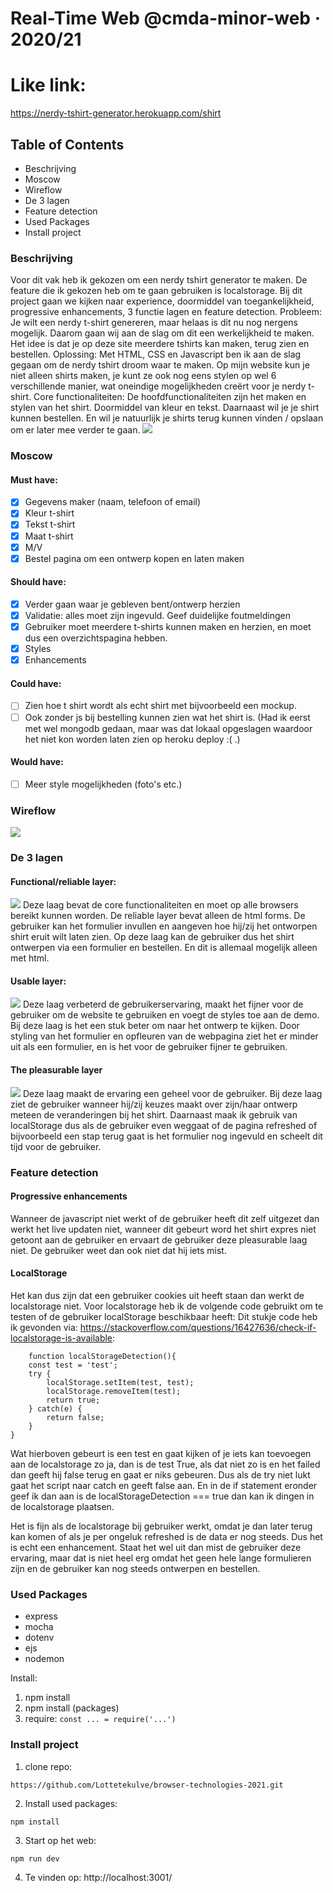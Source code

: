 # Real-Time Web @cmda-minor-web · 2020/21

# Like link:
https://nerdy-tshirt-generator.herokuapp.com/shirt

## Table of Contents
- Beschrijving 
- Moscow
- Wireflow
- De 3 lagen
- Feature detection
- Used Packages
- Install project


### Beschrijving
Voor dit vak heb  ik gekozen om een nerdy tshirt generator te maken. De feature die ik gekozen heb om te gaan gebruiken is localstorage.
Bij dit project gaan we kijken naar experience, doormiddel van toegankelijkheid, progressive enhancements, 3 functie lagen en feature detection.
Probleem: Je wilt een nerdy t-shirt genereren, maar helaas is dit nu nog nergens mogelijk. Daarom gaan wij aan de slag om dit een werkelijkheid te maken. Het idee is dat je op deze site meerdere tshirts kan maken, terug zien en bestellen.
Oplossing: Met HTML, CSS en Javascript ben ik aan de slag gegaan om de nerdy tshirt droom waar te maken. Op mijn website kun je niet alleen shirts maken, je kunt ze ook nog eens stylen op wel 6 verschillende manier, wat oneindige mogelijkheden creërt voor je nerdy t-shirt.
Core functionaliteiten:
De hoofdfunctionaliteiten zijn het maken en stylen van het shirt. Doormiddel van kleur en tekst. Daarnaast wil je je shirt kunnen bestellen. En wil je natuurlijk je shirts terug kunnen vinden / opslaan om er later mee verder te gaan.
![](./static/public/images/3.png)


### Moscow
#### Must have:
- [x] Gegevens maker (naam, telefoon of email)
- [x] Kleur t-shirt
- [x] Tekst t-shirt
- [x] Maat t-shirt
- [x] M/V
- [x] Bestel pagina om een ontwerp kopen en laten maken

#### Should have:
- [x] Verder gaan waar je gebleven bent/ontwerp herzien
- [x] Validatie: alles moet zijn ingevuld. Geef duidelijke foutmeldingen
- [x] Gebruiker moet meerdere t-shirts kunnen maken en herzien, en moet dus een overzichtspagina hebben.
- [x] Styles
- [x] Enhancements

#### Could have:
- [ ] Zien hoe t shirt wordt als echt shirt met bijvoorbeeld een mockup.
- [ ] Ook zonder js bij bestelling kunnen zien wat het shirt is. (Had ik eerst met wel mongodb gedaan, maar was dat lokaal opgeslagen waardoor het niet kon worden laten zien op heroku deploy :(   .)

#### Would have:
- [ ] Meer style mogelijkheden (foto's etc.)


### Wireflow
![](./static/public/images/final.png)





### De 3 lagen

#### Functional/reliable layer:
![](./static/public/images/1.png)
Deze laag bevat de core functionaliteiten en moet op alle browsers bereikt kunnen worden. De reliable layer bevat alleen de html forms. De gebruiker kan het formulier invullen en aangeven hoe hij/zij het ontworpen shirt eruit wilt laten zien. Op deze laag kan de gebruiker dus het shirt ontwerpen via een formulier en bestellen. En dit is allemaal mogelijk alleen met html. 

#### Usable layer:
![](./static/public/images/2.png)
Deze laag verbeterd de gebruikerservaring, maakt het fijner voor de gebruiker om de website te gebruiken en voegt de styles toe aan de demo. Bij deze laag is het een stuk beter om naar het ontwerp te kijken. Door styling van het formulier en opfleuren van de webpagina ziet het er minder uit als een formulier, en is het voor de gebruiker fijner te gebruiken.

#### The pleasurable layer
![](./static/public/images/3.png)
Deze laag maakt de ervaring een geheel voor de gebruiker. Bij deze laag ziet de gebruiker wanneer hij/zij keuzes maakt over zijn/haar ontwerp meteen de veranderingen bij het shirt. Daarnaast maak ik gebruik van localStorage dus als de gebruiker even weggaat of de pagina refreshed of bijvoorbeeld een stap terug gaat is het formulier nog ingevuld en scheelt dit tijd voor de gebruiker.


### Feature detection
#### Progressive enhancements
Wanneer de javascript niet werkt of de gebruiker heeft dit zelf uitgezet dan werkt het live updaten niet, wanneer dit gebeurt word het shirt expres niet getoont aan de gebruiker en ervaart de gebruiker deze pleasurable laag niet. De gebruiker weet dan ook niet dat hij iets mist.

#### LocalStorage 
Het kan dus zijn dat een gebruiker cookies uit heeft staan dan werkt de localstorage niet. Voor localstorage heb ik de volgende code gebruikt om te testen of de gebruiker localStorage beschikbaar heeft: Dit stukje code heb ik gevonden via: https://stackoverflow.com/questions/16427636/check-if-localstorage-is-available: 
```
    function localStorageDetection(){
    const test = 'test';
    try {
        localStorage.setItem(test, test);
        localStorage.removeItem(test);
        return true;
    } catch(e) {
        return false;
    } 
}
```

Wat hierboven gebeurt is een test en gaat kijken of je iets kan toevoegen aan de localstorage zo ja, dan is de test True, als dat niet zo is en het failed dan geeft hij false terug en gaat er niks gebeuren. Dus als de try niet lukt gaat het script naar catch en geeft false aan. En in de if statement eronder geef ik dan aan is de localStorageDetection === true dan kan ik dingen in de localstorage plaatsen.

Het is fijn als de localstorage bij gebruiker werkt, omdat je dan later terug kan komen of als je per ongeluk refreshed is de data er nog steeds. Dus het is echt een enhancement. Staat het wel uit dan mist de gebruiker deze ervaring, maar dat is niet heel erg omdat het geen hele lange formulieren zijn en de gebruiker kan nog steeds ontwerpen en bestellen.

### Used Packages
- express
- mocha
- dotenv
- ejs
- nodemon

Install:
1. npm install
2. npm install (packages)
3. require: `const ... = require('...')`


### Install project
1. clone repo: 
``` 
https://github.com/Lottetekulve/browser-technologies-2021.git
```
2. Install used packages: 
```
npm install
```
3. Start op het web: 
```
npm run dev
```
4. Te vinden op: http://localhost:3001/



<!-- Add a nice image here at the end of the week, showing off your shiny frontend 📸 -->

<!-- ...but how does one use this project? What are its features 🤔 -->

<!-- This would be a good place for your data life cycle ♻️-->

<!-- How about a license here? 📜  -->